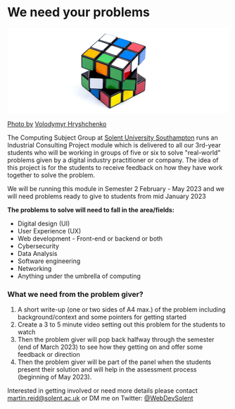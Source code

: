 # We need your problems

![cube](repo_images/volodymyr-hryshchenko-inI8GnmS190-unsplash.jpg)

[Photo by](https://unsplash.com/@lunarts?utm_source=unsplash&utm_medium=referral&utm_content=creditCopyText) [Volodymyr Hryshchenko](https://unsplash.com/s/photos/problem?utm_source=unsplash&utm_medium=referral&utm_content=creditCopyText)
  
The Computing Subject Group at [Solent University Southampton](https://www.solent.ac.uk/) runs an Industrial Consulting Project module which is delivered to all our 3rd-year students who will be working in groups of five or six to solve "real-world" problems given by a digital industry practitioner or company. The idea of this project is for the students to receive feedback on how they have work together to solve the problem.

We will be running this module in Semester 2 February - May 2023 and we will need problems ready to give to students from mid January 2023

**The problems to solve will need to fall in the area/fields:**

- Digital design (UI)
- User Experience (UX)
- Web development - Front-end or backend or both
- Cybersecurity
- Data Analysis
- Software engineering
- Networking
- Anything under the umbrella of computing

### What we need from the problem giver?

1. A short write-up (one or two sides of A4 max.) of the problem including background/context and some pointers for getting started 
2. Create a 3 to 5 minute video setting out this problem for the students to watch
3. Then the problem giver will pop back halfway through the semester (end of March 2023) to see how they getting on and offer some feedback or direction
4. Then the problem giver will be part of the panel when the students present their solution and will help in the assessment process (beginning of May 2023).

Interested in getting involved or need more details please contact martin.reid@solent.ac.uk or DM me on Twitter: [@WebDevSolent](https://twitter.com/WebDevSolent)



